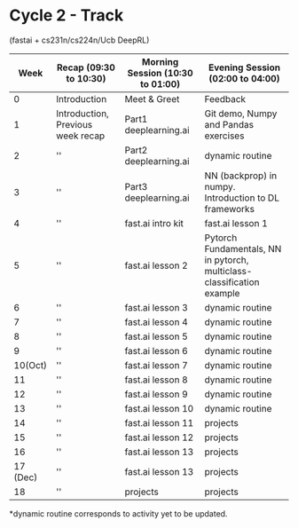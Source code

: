 # Cycle 2 - Track 
(fastai + cs231n/cs224n/Ucb DeepRL)

|Week|Recap (09:30 to 10:30)| Morning Session (10:30 to 01:00)| Evening Session (02:00 to 04:00) |
|---|----|---|---|
|0| Introduction | Meet & Greet | Feedback |
| 1  | Introduction, Previous week recap| Part1 deeplearning.ai  | Git demo, Numpy and Pandas exercises|
| 2 | ''|Part2 deeplearning.ai  | dynamic routine |
| 3  | ''| Part3 deeplearning.ai  |  NN (backprop) in numpy. Introduction to DL frameworks |
| 4  |'' |fast.ai intro kit  | fast.ai lesson 1 |
| 5  |'' | fast.ai lesson 2 |  Pytorch Fundamentals, NN in pytorch, multiclass-classification example |
| 6  | ''| fast.ai lesson 3 |  dynamic routine | Discussion on the Kaggle competition - Planet:Understanding Amazon from the Space|
| 7  | ''|fast.ai lesson 4  | dynamic routine |
| 8  | ''| fast.ai lesson 5 | dynamic routine |
| 9  | ''| fast.ai lesson 6 | dynamic routine |
| 10(Oct)  | ''|fast.ai lesson 7  | dynamic routine  |
|  11  |'' |fast.ai lesson 8 | dynamic routine  |
|  12 |'' |fast.ai lesson 9 | dynamic routine  |
|  13 |'' |fast.ai lesson 10 | dynamic routine  |
|  14 |'' |fast.ai lesson 11 | projects |
|  15 |'' |fast.ai lesson 12 | projects |
|  16 |'' |fast.ai lesson 13 | projects  |
|  17 (Dec)|'' |fast.ai lesson 13 | projects  |
|18 |''|projects |projects|


*dynamic routine corresponds to activity yet to be updated.

